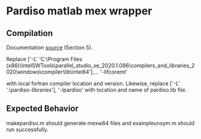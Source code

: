 # Pardiso matlab mex wrapper

## Compilation
Documentation [source](https://pardiso-project.org/manual/manual.pdf) (Section 5).

Replace 
 ['-L' 'C:\Program Files (x86)\IntelSWTools\parallel_studio_xe_2020.1.086\compilers_and_libraries_2020\windows\compiler\lib\intel64'],...
    '-lifcoremt' 
    
with local fortran compiler location and version. Likewise, replace ['-L' '.\pardiso-libraries'], '-lpardiso'
with location and name of pardiso.lib file.

## Expected Behavior
makepardiso.m should generate mexw64 files and exampleunsym.m should run successfully.

